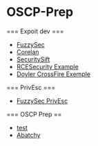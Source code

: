 # OSCP-Prep

=== Expoit dev ===
- [FuzzySec](https://www.fuzzysecurity.com/tutorials/expDev/1.html)
- [Corelan](https://www.corelan.be/index.php/2009/07/19/exploit-writing-tutorial-part-1-stack-based-overflows/)
- [SecuritySift](https://www.securitysift.com/windows-exploit-development-part-2-intro-stack-overflow/)
- [RCESecurity Example](https://www.rcesecurity.com/2011/11/buffer-overflow-a-real-world-example/)
- [Doyler CrossFire Exemple](https://www.doyler.net/security-not-included/crossfire-buffer-overflow-linux-exploit)


=== PrivEsc ===
- [FuzzySec PrivEsc](http://www.fuzzysecurity.com/tutorials/16.html)


=== OSCP Prep ==
- [test](https://medium.com/@hakluke/haklukes-ultimate-oscp-guide-part-1-is-oscp-for-you-b57cbcce7440)
- [Abatchy](https://www.abatchy.com/2017/03/how-to-prepare-for-pwkoscp-noob)
